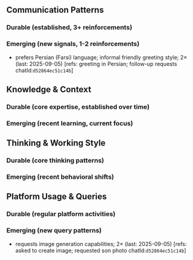 ## Communication Patterns
### Durable (established, 3+ reinforcements)

### Emerging (new signals, 1-2 reinforcements)
- prefers Persian (Farsi) language; informal friendly greeting style; 2× (last: 2025-09-05) [refs: greeting in Persian; follow-up requests chatId:`d52864ec51c14b`]

## Knowledge & Context
### Durable (core expertise, established over time)

### Emerging (recent learning, current focus)

## Thinking & Working Style
### Durable (core thinking patterns)

### Emerging (recent behavioral shifts)

## Platform Usage & Queries
### Durable (regular platform activities)

### Emerging (new query patterns)
- requests image generation capabilities; 2× (last: 2025-09-05) [refs: asked to create image; requested son photo chatId:`d52864ec51c14b`]